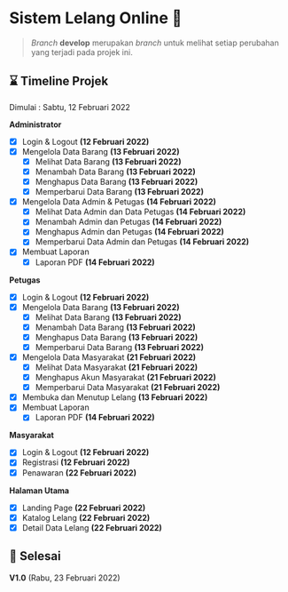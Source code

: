 # Sistem Lelang Online :handbag:

> _Branch_ **develop** merupakan _branch_ untuk melihat setiap perubahan yang terjadi pada projek ini.

## :hourglass: Timeline Projek

Dimulai : Sabtu, 12 Februari 2022

**Administrator**

- [x] Login & Logout **(12 Februari 2022)**
- [x] Mengelola Data Barang **(13 Februari 2022)**
  - [x] Melihat Data Barang **(13 Februari 2022)**
  - [x] Menambah Data Barang **(13 Februari 2022)**
  - [x] Menghapus Data Barang **(13 Februari 2022)**
  - [x] Memperbarui Data Barang **(13 Februari 2022)**
- [x] Mengelola Data Admin & Petugas **(14 Februari 2022)**
  - [x] Melihat Data Admin dan Data Petugas **(14 Februari 2022)**
  - [x] Menambah Admin dan Petugas **(14 Februari 2022)**
  - [x] Menghapus Admin dan Petugas **(14 Februari 2022)**
  - [x] Memperbarui Data Admin dan Petugas **(14 Februari 2022)**
- [x] Membuat Laporan
  - [x] Laporan PDF **(14 Februari 2022)**

**Petugas**

- [x] Login & Logout **(12 Februari 2022)**
- [x] Mengelola Data Barang **(13 Februari 2022)**
  - [x] Melihat Data Barang **(13 Februari 2022)**
  - [x] Menambah Data Barang **(13 Februari 2022)**
  - [x] Menghapus Data Barang **(13 Februari 2022)**
  - [x] Memperbarui Data Barang **(13 Februari 2022)**
- [x] Mengelola Data Masyarakat **(21 Februari 2022)**
  - [x] Melihat Data Masyarakat **(21 Februari 2022)**
  - [x] Menghapus Akun Masyarakat **(21 Februari 2022)**
  - [x] Memperbarui Data Masyarakat **(21 Februari 2022)**
- [x] Membuka dan Menutup Lelang **(13 Februari 2022)**
- [x] Membuat Laporan
  - [x] Laporan PDF **(14 Februari 2022)**

**Masyarakat**

- [x] Login & Logout **(12 Februari 2022)**
- [x] Registrasi **(12 Februari 2022)**
- [x] Penawaran **(22 Februari 2022)**

**Halaman Utama**

- [x] Landing Page **(22 Februari 2022)**
- [x] Katalog Lelang **(22 Februari 2022)**
- [x] Detail Data Lelang **(22 Februari 2022)**

## 🔖 Selesai

**V1.0** (Rabu, 23 Februari 2022)
